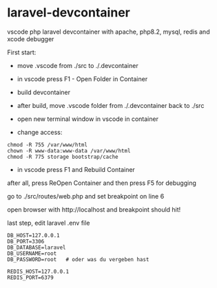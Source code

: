 # laravel-devcontainer
vscode php laravel devcontainer with apache, php8.2, mysql, redis and xcode debugger

First start:

- move .vscode from ./src to ./.devcontainer

- in vscode press F1 - Open Folder in Container

- build devcontainer

- after build, move .vscode folder from ./.devcontainer back to ./src

- open new terminal window in vscode in container

- change access:
```
chmod -R 755 /var/www/html
chown -R www-data:www-data /var/www/html
chmod -R 775 storage bootstrap/cache
```
  
- in vscode press F1 and Rebuild Container

after all, press ReOpen Container and then press F5 for debugging

go to ./src/routes/web.php and set breakpoint on line 6

open browser with http://localhost and breakpoint should hit!

last step, edit laravel .env file

```
DB_HOST=127.0.0.1
DB_PORT=3306
DB_DATABASE=laravel
DB_USERNAME=root
DB_PASSWORD=root   # oder was du vergeben hast

REDIS_HOST=127.0.0.1
REDIS_PORT=6379
```
